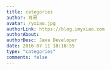 ```yaml
---
title: categories
author: 肖哥
avatar: /yxiao.jpg
authorLink: https://blog.imyxiao.com
authorAbout: 
authorDesc: Java Developer
date: 2016-07-11 18:18:55
type: "categories"
comments: false
---
```

